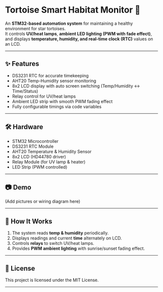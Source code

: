 # Tortoise Smart Habitat Monitor 🐢  

An **STM32-based automation system** for maintaining a healthy environment for star tortoises.  
It controls **UV/heat lamps**, **ambient LED lighting (PWM with fade effect)**, and displays **temperature, humidity, and real-time clock (RTC)** values on an LCD.  

---

## ✨ Features
- DS3231 RTC for accurate timekeeping  
- AHT20 Temp-Humidity sensor monitoring  
- 8x2 LCD display with auto screen switching (Temp/Humidity ↔ Time/Status)  
- Relay control for UV/heat lamps  
- Ambient LED strip with smooth PWM fading effect  
- Fully configurable timings via code variables  

---

## 🛠️ Hardware
- STM32 Microcontroller  
- DS3231 RTC Module  
- AHT20 Temperature & Humidity Sensor  
- 8x2 LCD (HD44780 driver)  
- Relay Module (for UV lamp & heater)  
- LED Strip (PWM controlled)  

---

## 📷 Demo
(Add pictures or wiring diagram here)  

---

## 🚀 How It Works
1. The system reads **temp & humidity** periodically.  
2. Displays readings and current **time** alternately on LCD.  
3. Controls **relays** to switch UV/heat lamps.  
4. Provides **PWM ambient lighting** with sunrise/sunset fading effect.  

---

## 📄 License
This project is licensed under the MIT License.  

---
